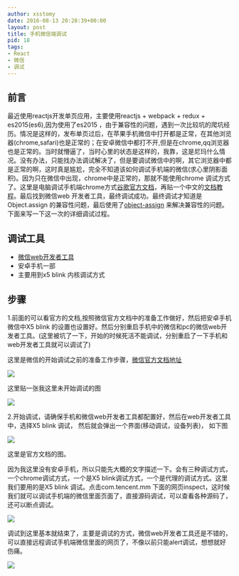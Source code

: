 ```yaml
---
author: xsstomy
date: 2016-08-13 20:28:39+00:00
layout: post
title: 手机微信端调试
pid: 18
tags:
- React
- 微信
- 调试
---
```


## 前言
最近使用reactjs开发单页应用，主要使用reactjs + webpack + redux + es2015(es6),因为使用了es2015 ，由于兼容性的问题，遇到一次比较坑的爬坑经历。情况是这样的，发布单页过后，在苹果手机微信中打开都是正常，在其他浏览器(chrome,safari)也是正常的；在安卓微信中都打不开,但是在chrome,qq浏览器也是正常的。当时就懵逼了，当时心里的状态是这样的，我靠，这是尼玛什么情况。没有办法，只能找办法调试解决了，但是要调试微信中的啊，其它浏览器中都是正常的啊，这时真是尴尬，完全不知道该如何调试手机端的微信(求心里阴影面积)。因为只在微信中出现，chrome中是正常的，那就不能使用chrome 调试方式了。这里是电脑调试手机端chrome方式[谷歌官方文档](https://developers.google.com/web/tools/chrome-devtools/debug/remote-debugging/remote-debugging)，再贴一个中文的[文档教程]()。最后找到微信web 开发者工具，最终调试成功。最终调试才知道是Object.assign 的兼容性问题，最后使用了[object-assign](https://www.npmjs.com/package/object-assign) 来解决兼容性的问题。下面来写一下这一次的详细调试过程。


## 调试工具 
- [微信web开发者工具](https://mp.weixin.qq.com/wiki/10/e5f772f4521da17fa0d7304f68b97d7e.html)
- 安卓手机一部
- 主要用到x5 blink 内核调试方式

## 步骤


1.前面的可以看官方的文档,按照微信官方文档中的准备工作做好，然后把安卓手机微信中X5 blink 的设置也设置好。然后分别重启手机中的微信和pc的微信web开发者工具。(这里被坑了一下，开始的时候死活不能调试，分别重启了一下手机和web开发者工具就可以调试了)

这里是微信的开始调试之前的准备工作步骤，[微信官方文档地址](https://mp.weixin.qq.com/wiki?t=resource/res_main&id=mp1455784140&token=&lang=zh_CN)


![](/uploads/2016/08/13/weixin-debug-ready.png)


这里贴一张我这里未开始调试的图


![](/uploads/2016/08/13/debug-start.png)


2.开始调试，请确保手机和微信web开发者工具都配置好，然后在web开发者工具中，选择X5 blink 调试， 然后就会弹出一个界面(移动调试，设备列表)， 如下图

![](/uploads/2016/08/13/weixin-debug-start.png)

这里是官方文档的图。

因为我这里没有安卓手机，所以只能先大概的文字描述一下。会有三种调试方式，一个chrome调试方式，一个是X5  blink调试方式，一个是代理的调试方式。这里我们要用的是X5 blink 调试。点击com.tencent.mm 下面的网页inspect，这时候我们就可以调试手机端的微信里面页面了，直接源码调试，可以查看各种源码了，还可以断点调试。

![](/uploads/2016/08/13/weixin-debug-debuging.png)


调试到这里基本就结束了，主要是调试的方式，微信web开发者工具还是不错的，可以直接远程调试手机端微信里面的网页了，不像以前只能alert调试，想想就好伤痛。


![](/uploads/mypictures/xsstomyzhifubao.png)
